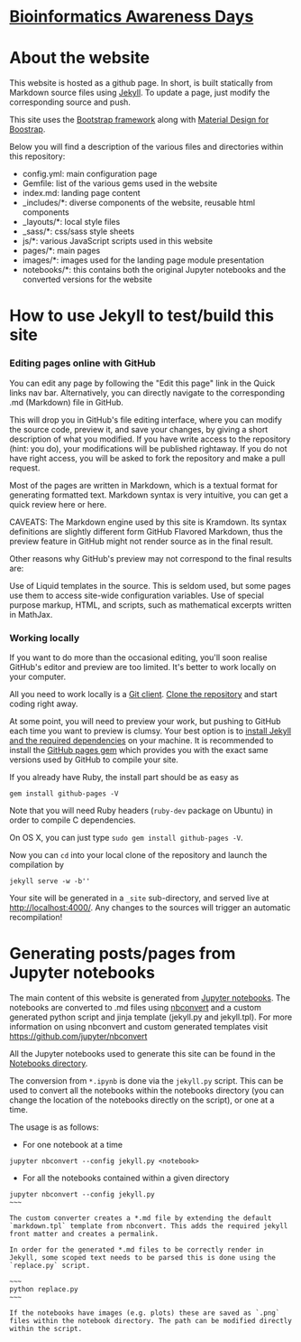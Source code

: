 # [Bioinformatics Awareness Days](http://bitsandchips.me/BAD_days/)

# About the website
This website is hosted as a github page. In short, is built statically from Markdown source files using [Jekyll](http://jekyllrb.com). To update a page, just modify the corresponding source and push.

This site uses the [Bootstrap framework](http://getbootstrap.com) along with [Material Design for Boostrap](https://mdbootstrap.com/material-design-for-bootstrap/).

Below you will find a description of the various files and directories within this repository:
-  config.yml: main configuration page
- Gemfile: list of the various gems used in the website
- index.md: landing page content
- _includes/*: diverse components of the website, reusable html components
- _layouts/*: local style files
- _sass/*: css/sass style sheets
- js/*: various JavaScript scripts used in this website
- pages/*: main pages
- images/*: images used for the landing page module presentation
- notebooks/*: this contains both the original Jupyter notebooks and the converted versions for the website

# How to use Jekyll to test/build this site

### Editing pages online with GitHub

You can edit any page by following the "Edit this page" link in the Quick links nav bar. Alternatively, you can directly navigate to the corresponding .md (Markdown) file in GitHub.

This will drop you in GitHub's file editing interface, where you can modify the source code, preview it, and save your changes, by giving a short description of what you modified. If you have write access to the repository (hint: you do), your modifications will be published rightaway. If you do not have right access, you will be asked to fork the repository and make a pull request.

Most of the pages are written in Markdown, which is a textual format for generating formatted text. Markdown syntax is very intuitive, you can get a quick review here or here.

CAVEATS: The Markdown engine used by this site is Kramdown. Its syntax definitions are slightly different form GitHub Flavored Markdown, thus the preview feature in GitHub might not render source as in the final result.

Other reasons why GitHub's preview may not correspond to the final results are:

Use of Liquid templates in the source. This is seldom used, but some pages use them to access site-wide configuration variables.
Use of special purpose markup, HTML, and scripts, such as mathematical excerpts written in MathJax.


### Working locally

If you want to do more than the occasional editing, you'll soon
realise GitHub's editor and preview are too limited. It's better to
work locally on your computer.

All you need to work locally is a [Git client](http://git-scm.com/).
[Clone the repository](https://help.github.com/articles/fork-a-repo/#step-2-create-a-local-clone-of-your-fork)
and start coding right away.

At some point, you will need to preview your work, but pushing to
GitHub each time you want to preview is clumsy. Your best option is to
[install Jekyll and the required dependencies](https://help.github.com/articles/using-jekyll-with-pages/#installing-jekyll)
on your machine. It is recommended to install the
[GitHub pages gem](https://github.com/github/pages-gem) which provides
you with the exact same versions used by GitHub to compile your site.

If you already have Ruby, the install part should be as easy as

~~~
gem install github-pages -V
~~~

Note that you will need Ruby headers (`ruby-dev` package on Ubuntu) in
order to compile C dependencies.

On OS X, you can just type `sudo gem install github-pages -V`.

Now you can `cd` into your local clone of the repository and launch
the compilation by

~~~
jekyll serve -w -b''
~~~

Your site will be generated in a `_site` sub-directory, and served
live at <http://localhost:4000/>. Any changes to the sources will
trigger an automatic recompilation!

# Generating posts/pages from Jupyter notebooks

The main content of this website is generated from [Jupyter notebooks](http://jupyter.org).  The notebooks are converted to .md files using [nbconvert](https://github.com/jupyter/nbconvert) and a custom generated python script and jinja template (jekyll.py and jekyll.tpl).  For more information on using nbconvert and custom generated templates visit https://github.com/jupyter/nbconvert

All the Jupyter notebooks used to generate this site can be found in the [Notebooks directory](https://github.com/trallard/BAD_days/tree/gh-pages/notebooks).

The conversion from `*.ipynb` is done via the `jekyll.py` script. This can be used to convert all the notebooks within the notebooks directory (you can change the location of the notebooks directly on the script), or one at a time.

The usage is as follows:

* For one notebook at a time
~~~
jupyter nbconvert --config jekyll.py <notebook>
~~~

* For all the notebooks contained within a given directory
~~~~
jupyter nbconvert --config jekyll.py
~~~

The custom converter creates a *.md file by extending the default `markdown.tpl` template from nbconvert. This adds the required jekyll front matter and creates a permalink.

In order for the generated *.md files to be correctly render in Jekyll, some scoped text needs to be parsed this is done using the `replace.py` script.

~~~
python replace.py
~~~

If the notebooks have images (e.g. plots) these are saved as `.png` files within the notebook directory. The path can be modified directly within the script. 
